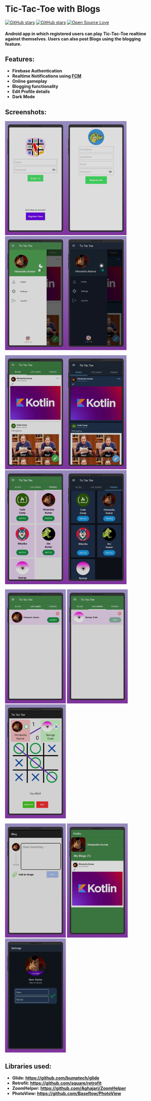 # Tic-Tac-Toe with Blogs
  
[![GitHub stars](https://img.shields.io/badge/Made%20in-Kotlin-blue)](https://kotlinlang.org/) [![GitHub stars](https://img.shields.io/badge/Firebase-%F0%9F%9A%80-yellow)](https://firebase.google.com/) [![Open Source Love](https://badges.frapsoft.com/os/v1/open-source.svg?v=103)](https://github.com/ellerbrock/open-source-badges/)


#### Android app in which registered users can play <b>Tic-Tac-Toe</b> realtime against themselves. Users can also post <b>Blogs</b> using the blogging feature.

## Features:
- **Firebase Authentication**
- **Realtime Notifications using [FCM](https://firebase.google.com/docs/cloud-messaging)**
- **Online gameplay**
- **Blogging functionality**
- **Edit Profile details**
- **Dark Mode**


## Screenshots:

<img width="200px" height="375px" src='https://github.com/SpongyCode/tic-tac-toe-firebase/blob/master/assets/login.png' /><img width="200px" height="375px" src='https://github.com/SpongyCode/tic-tac-toe-firebase/blob/master/assets/register.png' />  <img  width="200px" height="375px" src='https://github.com/SpongyCode/tic-tac-toe-firebase/blob/master/assets/draw0.png' /><img  width="200px" height="375px"  src='https://github.com/SpongyCode/tic-tac-toe-firebase/blob/master/assets/draw1.png' />

<img  width="200px" height="375px" height="280px"  src='https://github.com/SpongyCode/tic-tac-toe-firebase/blob/master/assets/feeds0.png' /><img  width="200px" height="375px"  src='https://github.com/SpongyCode/tic-tac-toe-firebase/blob/master/assets/feeds1.png' /> <img  width="200px" height="375px" src='https://github.com/SpongyCode/tic-tac-toe-firebase/blob/master/assets/friends1.png' /><img  width="200px" height="375px"  src='https://github.com/SpongyCode/tic-tac-toe-firebase/blob/master/assets/friends0.png' /> 


<img  width="200px" height="375px"  src='https://github.com/SpongyCode/tic-tac-toe-firebase/blob/master/assets/accept.png' /> <img width="200px" height="375px" src='https://github.com/SpongyCode/tic-tac-toe-firebase/blob/master/assets/wait.png' /> <img  width="200px" height="375px"  src='https://github.com/SpongyCode/tic-tac-toe-firebase/blob/master/assets/l_game.png' />

<img  width="200px" height="375px"  src='https://github.com/SpongyCode/tic-tac-toe-firebase/blob/master/assets/w_blogs.png' /> <img  width="200px" height="375px"  src='https://github.com/SpongyCode/tic-tac-toe-firebase/blob/master/assets/profile.png' /> <img  width="200px" height="375px"  src='https://github.com/SpongyCode/tic-tac-toe-firebase/blob/master/assets/e_name.png' />


## Libraries used:
- **Glide: https://github.com/bumptech/glide**
- **Retrofit: https://github.com/square/retrofit**
- **ZoomHelper: https://github.com/Aghajari/ZoomHelper**
- **PhotoView: https://github.com/Baseflow/PhotoView**
